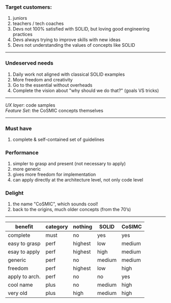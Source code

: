 ### Target customers:
1. juniors
1. teachers / tech coaches
1. Devs not 100% satisfied with SOLID, but loving good engineering practices
1. Devs always trying to improve skills with new ideas
1. Devs not understanding the values of concepts like SOLID

---

### Undeserved needs
1. Daily work not aligned with classical SOLID examples 
1. More freedom and creativity
1. Go to the essential without overheads
1. Complete the vision about "why should we do that?" (goals VS tricks)

---

*UX layer*: code samples  
*Feature Set*: the CoSMIC concepts themselves

---

### Must have
1. complete & self-contained set of guidelines

### Performance 
1. simpler to grasp and present (not necessary to apply)
1. more generic
1. gives more freedom for implementation
1. can apply directly at the architecture level, not only code level

### Delight 
1. the name "CoSMIC", which sounds cool!
1. back to the origins, much older concepts (from the 70’s)

---

| benefit        | category | nothing | SOLID  | CoSIMC |
| ----------     | -------- | ------- | ------ | ------ |
| complete       | must     | no      | yes    | yes    |
| easy to grasp  | perf     | highest | low    | medium |
| esay to apply  | perf     | highest | high   | medium |
| generic        | perf     | no      | medium | medium |
| freedom        | perf     | highest | low    | high   |
| apply to arch. | perf     | no      | no     | yes    |
| cool name      | plus     | no      | medium | high   |
| very old       | plus     | high    | medium | high   |
